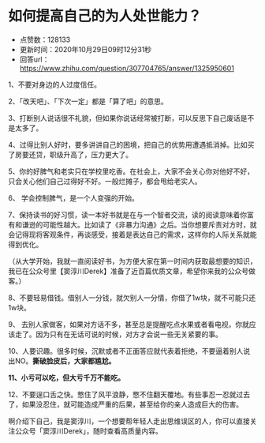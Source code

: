 # 如何提高自己的为人处世能力？
- 点赞数：128133
- 更新时间：2020年10月29日09时12分31秒
- 回答url：https://www.zhihu.com/question/307704765/answer/1325950601
<body>
 <p data-pid="9VIUjKmm">1、不要对身边的人过度信任。</p>
 <p data-pid="3LBzjSqW">2、「改天吧」、「下次一定」都是「算了吧」的意思。</p>
 <p data-pid="eYrOquMt">3、打断别人说话很不礼貌，但如果你说话经常被打断，可以反思下自己废话是不是太多了。</p>
 <p data-pid="0aFAESwT">4、过得比别人好时，要多讲讲自己的困境，把自己的优势用遭遇抵消掉。比如买了房要还贷，职级升高了，压力更大了。</p>
 <p data-pid="noa25ywp">5、你的好脾气和老实只在学校里吃香。在社会上，大家不会关心你对他好不好，只会关心他们自己过得好不好。一般烂摊子，都会甩给老实人。</p>
 <p data-pid="M57A1G5k">6、 学会控制脾气，是一个人变强的开始。</p>
 <p data-pid="SrN_2xD4">7、保持读书的好习惯，读一本好书就是在与一个智者交流，读的阅读意味着你富有和谦逊的可能性越大。比如读了《非暴力沟通》之后。当你想要斥责对方时，就会记得现将客观条件，再谈感受，接着是表达自己的需求，这样你的人际关系就能得到优化。</p>
 <p data-pid="6tSkTMoK">（从大学开始，我就一直阅读好书，为方便大家在第一时间内获取最想要的知识，我已在公众号里【窦淳川Derek】准备了近百篇优质文章，希望你来我的公众号做客。）</p>
 <p data-pid="1Um3KA_L">8、不要轻易借钱。借别人一分钱，就欠别人一分情，你借了1w块，就不可能只还1w块。</p>
 <p data-pid="mK0YKn_O">9、 去别人家做客，如果对方话不多，甚至总是提醒吃点水果或者看电视，你就应该走了。因为只有在无话可说的时候，对方才会说一些无关紧要的事。</p>
 <p data-pid="Ode5CH2r">10、人要识趣。很多时候，沉默或者不正面答应就代表着拒绝，不要逼着别人说出NO。<b>撕破脸皮后，大家都尴尬。</b></p>
 <p data-pid="7d3_2VPV"><b>11、小亏可以吃，但大亏千万不能吃。</b></p>
 <p data-pid="a4XnjhHc">12、不要逞口舌之快。憋住了风平浪静，憋不住翻天覆地。有些事忍一忍就过去了，如果没忍住，就可能造成严重的后果，甚至给你的亲人造成巨大的伤害。</p>
 <p data-pid="ZO6YqdA8">啊介绍下自己，我是窦淳川，一个想要帮年轻人走出思维误区的人，你可以直接关注公众号「窦淳川Derek」，随时查看高质量内容。</p>
</body>